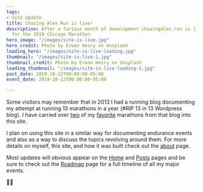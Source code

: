 ```yaml
---
tags:
- Site Update
title: Chasing Alex Run is live!
description: After a furious month of development chasingalex.run is live in time
  for the 2019 Chicago Marathon
hero_image: "/images/site-is-live.jpg"
hero_credit: Photo by Erwan Hesry on Unsplash
loading_hero: "/images/site-is-live-loading.jpg"
thumbnail: "/images/site-is-live-1.jpg"
thumbnail_credit: Photo by Erwan Hesry on Unsplash
loading_thumbnail: "/images/site-is-live-loading-1.jpg"
post_date: 2019-10-12T00:00:00-05:00
event_date: 2019-10-12T00:00:00-05:00

---
```

Some visitors may remember that in 2013 I had a running blog documenting my attempt at running 13 marathons in a year (#RIP 13 in 13 Wordpress blog). I have carried over [two](https://chasingalex.run/posts/marathon-20-bank-of-america-chicago-marathon-2013/ "Chicago Marathon 2013") of my [favorite](https://chasingalex.run/posts/big-sur-marathon-2013-recap/ "Big Sur Marathon") marathons from that blog into this site.

I plan on using this site in a similar way for documenting endurance events and also as a way to discuss the topics revolving around them. For more details on myself, this site, and how it was built check out the [about](https://chasingalex.run/about/ "About") page.

Most updates will obvious appear on the [Home](https://chasingalex.run/ "Home") and [Posts](https://chasingalex.run/posts/ "Posts") pages and be sure to check out the [Roadmap](https://chasingalex.run/roadmap/ "Roadmap") page for a full timeline of all my major events.

🏃‍♂️